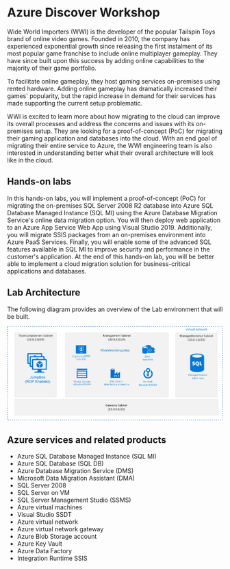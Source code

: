 
# Azure Discover Workshop

Wide World Importers (WWI) is the developer of the popular Tailspin Toys brand of online video games. Founded in 2010, the company has experienced exponential growth since releasing the first instalment of its most popular game franchise to include online multiplayer gameplay. They have since built upon this success by adding online capabilities to the majority of their game portfolio.

To facilitate online gameplay, they host gaming services on-premises using rented hardware. Adding online gameplay has dramatically increased their games' popularity, but the rapid increase in demand for their services has made supporting the current setup problematic.

WWI is excited to learn more about how migrating to the cloud can improve its overall processes and address the concerns and issues with its on-premises setup. They are looking for a proof-of-concept (PoC) for migrating their gaming application and databases into the cloud. With an end goal of migrating their entire service to Azure, the WWI engineering team is also interested in understanding better what their overall architecture will look like in the cloud.

## Hands-on labs ##
In this hands-on labs, you will implement a proof-of-concept (PoC) for migrating the on-premises SQL Server 2008 R2 database into Azure SQL Database Managed Instance (SQL MI) using the Azure Database Migration Service's online data migration option. You will then deploy web application to an Azure App Service Web App using Visual Studio 2019. Additionally, you will migrate SSIS packages from an on-premises environment into Azure PaaS Services. Finally, you will enable some of the advanced SQL features available in SQL MI to improve security and performance in the customer's application.
At the end of this hands-on lab, you will be better able to implement a cloud migration solution for business-critical applications and databases.

## Lab Architecture ##

The following diagram provides an overview of the Lab environment that will be built.


![](media/1.230.png)


## Azure services and related products ##
* Azure SQL Database Managed Instance (SQL MI)
* Azure SQL Database (SQL DB)
* Azure Database Migration Service (DMS)
* Microsoft Data Migration Assistant (DMA)
* SQL Server 2008
* SQL Server on VM
* SQL Server Management Studio (SSMS)
* Azure virtual machines
* Visual Studio SSDT
* Azure virtual network
* Azure virtual network gateway
* Azure Blob Storage account
* Azure Key Vault
* Azure Data Factory
* Integration Runtime SSIS
